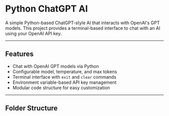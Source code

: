 # Python ChatGPT AI

A simple Python-based ChatGPT-style AI that interacts with OpenAI's GPT models. This project provides a terminal-based interface to chat with an AI using your OpenAI API key.

---

## Features

- Chat with OpenAI GPT models via Python
- Configurable model, temperature, and max tokens
- Terminal interface with `exit` and `clear` commands
- Environment variable-based API key management
- Modular code structure for easy customization

---

## Folder Structure

